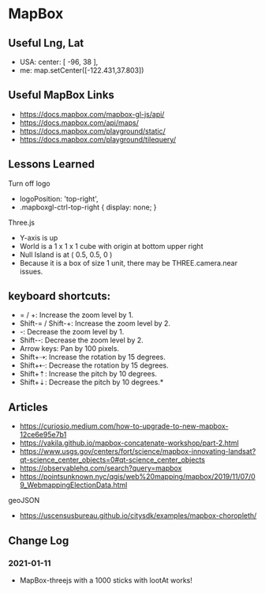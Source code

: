 # MapBox


## Useful Lng, Lat

* USA: center: [ -96, 38 ],
* me: map.setCenter([-122.431,37.803])


## Useful MapBox Links

* https://docs.mapbox.com/mapbox-gl-js/api/
* https://docs.mapbox.com/api/maps/
* https://docs.mapbox.com/playground/static/
* https://docs.mapbox.com/playground/tilequery/

## Lessons Learned

Turn off logo

* logoPosition: 'top-right',
* .mapboxgl-ctrl-top-right { display: none; }

Three.js
* Y-axis is up
* World is a 1 x 1 x 1 cube with origin at bottom upper right
* Null Island is at ( 0.5, 0.5, 0 )
* Because it is a box of size 1 unit, there may be THREE.camera.near issues.


## keyboard shortcuts:

* = / +: Increase the zoom level by 1.
* Shift-= / Shift-+: Increase the zoom level by 2.
* -: Decrease the zoom level by 1.
* Shift--: Decrease the zoom level by 2.
* Arrow keys: Pan by 100 pixels.
* Shift+⇢: Increase the rotation by 15 degrees.
* Shift+⇠: Decrease the rotation by 15 degrees.
* Shift+⇡: Increase the pitch by 10 degrees.
* Shift+⇣: Decrease the pitch by 10 degrees.*



## Articles

* https://curiosio.medium.com/how-to-upgrade-to-new-mapbox-12ce6e95e7b1
* https://vakila.github.io/mapbox-concatenate-workshop/part-2.html
* https://www.usgs.gov/centers/fort/science/mapbox-innovating-landsat?qt-science_center_objects=0#qt-science_center_objects
* https://observablehq.com/search?query=mapbox
* https://pointsunknown.nyc/qgis/web%20mapping/mapbox/2019/11/07/09_WebmappingElectionData.html

geoJSON

* https://uscensusbureau.github.io/citysdk/examples/mapbox-choropleth/

## Change Log

### 2021-01-11

* MapBox-threejs with a 1000 sticks with lootAt works!


